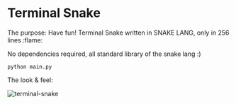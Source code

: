 # Terminal Snake

The purpose: Have fun! Terminal Snake written in SNAKE LANG, only in 256 lines :flame:

No dependencies required, all standard library of the snake lang :)

```shell
python main.py
```

The look & feel:

![terminal-snake](add-giff-here)

